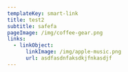 ```yaml
---
templateKey: smart-link
title: test2
subtitle: safefa
pageImage: /img/coffee-gear.png
links:
  - linkObject:
      linkImage: /img/apple-music.png
      url: asdfasdnfaksdkjfnkasdjf
---
```

